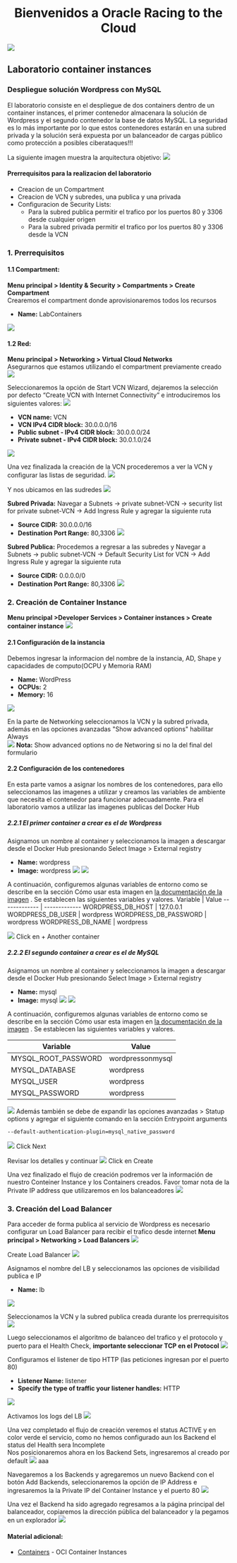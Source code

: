 # <div align="center">Bienvenidos a Oracle Racing to the Cloud </div>
![](https://github.com/jevargascr/ContainerInstances/blob/main/images/red-bull-rb18.jpg)
## Laboratorio container instances 
### Despliegue solución Wordpress con MySQL
El laboratorio consiste en el despliegue de dos containers dentro de un container instances, el primer contenedor almacenara la solución de Wordpress y el segundo contenedor la base de datos MySQL. 
La seguridad es lo más importante por lo que estos contenedores estarán en una subred privada y la solución será expuesta por un balanceador de cargas público como protección a posibles ciberataques!!!

La siguiente imagen muestra la arquitectura objetivo:
![](https://github.com/jevargascr/ContainerInstances/blob/main/images/Arquitectura.png)

#### Prerrequisitos para la realizacion del laboratorio
* Creacion de un Compartment
* Creacion de VCN y subredes, una publica y una privada
* Configuracion de Security Lists:
  + Para la subred publica permitir el trafico por los puertos 80 y 3306 desde cualquier origen
  + Para la subred privada permitir el trafico por los puertos 80 y 3306 desde la VCN
  
### 1. Prerrequisitos
#### 1.1 Compartment:
**Menu principal > Identity & Security > Compartments > Create Compartment**</br>
Crearemos el compartment donde aprovisionaremos todos los recursos
* **Name:** LabContainers

![](https://github.com/jevargascr/ContainerInstances/blob/main/images/Compartment.png)

#### 1.2 Red:
**Menu principal > Networking > Virtual Cloud Networks**</br>
Asegurarnos que estamos utilizando el compartment previamente creado
![](https://github.com/jevargascr/ContainerInstances/blob/main/images/VCN.png)

Seleccionaremos la opción de Start VCN Wizard, dejaremos la selección por defecto “Create VCN with Internet Connectivity” e introduciremos los siguientes valores:
![](https://github.com/jevargascr/ContainerInstances/blob/main/images/VCN1.png)

* **VCN name:** VCN
* **VCN IPv4 CIDR block:** 30.0.0.0/16
* **Public subnet - IPv4 CIDR block:** 30.0.0.0/24
* **Private subnet - IPv4 CIDR block:** 30.0.1.0/24

![](https://github.com/jevargascr/ContainerInstances/blob/main/images/VCN2.png)

Una vez finalizada la creación de la VCN procederemos a ver la VCN y configurar las listas de seguridad.
![](https://github.com/jevargascr/ContainerInstances/blob/main/images/VCN3.png)

Y nos ubicamos en las sudredes
![](https://github.com/jevargascr/ContainerInstances/blob/main/images/VCN5.png)

**Subred Privada:** Navegar a Subnets -> private subnet-VCN -> security list for private subnet-VCN  -> Add Ingress Rule y agregar la siguiente ruta
* **Source CIDR:** 30.0.0.0/16
* **Destination Port Range:** 80,3306
![](https://github.com/jevargascr/ContainerInstances/blob/main/images/PrivateSL.png)

**Subred Publica:** Procedemos a regresar a las subredes y Navegar a Subnets -> public subnet-VCN -> Default Security List for VCN  -> Add Ingress Rule y agregar la siguiente ruta
* **Source CIDR:** 0.0.0.0/0
* **Destination Port Range:** 80,3306
![](https://github.com/jevargascr/ContainerInstances/blob/main/images/PublicSL.png)

### 2. Creación de Container Instance
**Menu principal >Developer Services > Container instances > Create container instance**
![](https://github.com/jevargascr/ContainerInstances/blob/main/images/ContainerInstance.png)

#### 2.1 Configuración de la instancia
Debemos ingresar la informacion del nombre de la instancia, AD, Shape y capacidades de computo(OCPU y Memoria RAM)
* **Name:** WordPress
* **OCPUs:** 2
* **Memory:** 16

![](https://github.com/jevargascr/ContainerInstances/blob/main/images/Container1.png)

En la parte de Networking seleccionamos la VCN y la subred privada, además en las opciones avanzadas "Show advanced options" habilitar Always</br>
![](https://github.com/jevargascr/ContainerInstances/blob/main/images/Container2.png)
**Nota:** Show advanced options no de Networing si no la del final del formulario

#### 2.2 Configuración de los contenedores
En esta parte vamos a asignar los nombres de los contenedores, para ello seleccionamos las imagenes a utilizar y creamos las variables de ambiente que necesita el contenedor para funcionar adecuadamente. Para el laboratorio vamos a utilizar las imagenes publicas del Docker Hub

##### 2.2.1 El primer container a crear es el de Wordpress
Asignamos un nombre al container y seleccionamos la imagen a descargar desde el Docker Hub presionando Select Image > External registry
* **Name:** wordpress
* **Image:** wordpress
![](https://github.com/jevargascr/ContainerInstances/blob/main/images/Container3.png)
![](https://github.com/jevargascr/ContainerInstances/blob/main/images/Container4.png)

A continuación, configuremos algunas variables de entorno como se describe en la sección Cómo usar esta imagen en [la documentación de la imagen](https://hub.docker.com/_/wordpress/ "") . Se establecen las siguientes variables y valores.
Variable  | Value
------------- | -------------
WORDPRESS_DB_HOST  | 127.0.0.1
WORDPRESS_DB_USER  | wordpress
WORDPRESS_DB_PASSWORD  | wordpress
WORDPRESS_DB_NAME  | wordpress

![](https://github.com/jevargascr/ContainerInstances/blob/main/images/Container5.png)
Click en + Another container

##### 2.2.2 El segundo container a crear es el de MySQL
Asignamos un nombre al container y seleccionamos la imagen a descargar desde el Docker Hub presionando Select Image > External registry
* **Name:** mysql
* **Image:** mysql
![](https://github.com/jevargascr/ContainerInstances/blob/main/images/Container6.png)
![](https://github.com/jevargascr/ContainerInstances/blob/main/images/Container7.png)

A continuación, configuremos algunas variables de entorno como se describe en la sección Cómo usar esta imagen en [la documentación de la imagen](https://hub.docker.com/_/mysql/ "") . Se establecen las siguientes variables y valores.

Variable  | Value
------------- | -------------
MYSQL_ROOT_PASSWORD | wordpressonmysql
MYSQL_DATABASE | wordpress
MYSQL_USER  | wordpress
MYSQL_PASSWORD  | wordpress

![](https://github.com/jevargascr/ContainerInstances/blob/main/images/Container8.png)
Además también se debe de expandir las opciones avanzadas > Statup options y agregar el siguiente comando en la sección Entrypoint arguments
```sh
--default-authentication-plugin=mysql_native_password 
```
![](https://github.com/jevargascr/ContainerInstances/blob/main/images/Container9.png)
Click Next

Revisar los detalles y continuar
![](https://github.com/jevargascr/ContainerInstances/blob/main/images/Container10.png)
Click en Create

Una vez finalizado el flujo de creación podremos ver la información de nuestro Conteiner Instance y los Containers creados.
Favor tomar nota de la Private IP address que utilizaremos en los balanceadores
![](https://github.com/jevargascr/ContainerInstances/blob/main/images/Container11.png)

### 3. Creación del Load Balancer

Para acceder de forma publica al servicio de Wordpress es necesario configurar un Load Balancer para recibir el trafico desde internet
**Menu principal > Networking > Load Balancers**
![](https://github.com/jevargascr/ContainerInstances/blob/main/images/create_lb.png)

Create Load Balancer
![](https://github.com/jevargascr/ContainerInstances/blob/main/images/create_lb_1.png)

Asignamos el nombre del LB y seleccionamos las opciones de visibilidad publica e IP
* **Name:** lb

![](https://github.com/jevargascr/ContainerInstances/blob/main/images/create_lb_2.png)

Seleccionamos la VCN y la subred publica creada durante los prerrequisitos
![](https://github.com/jevargascr/ContainerInstances/blob/main/images/create_lb_3.png)

Luego seleccionamos el algoritmo de balanceo del trafico y el protocolo y puerto para el Health Check, **importante seleccionar TCP en el Protocol**
![](https://github.com/jevargascr/ContainerInstances/blob/main/images/create_lb_4.png)

Configuramos el listener de tipo HTTP (las peticiones ingresan por el puerto 80)
* **Listener Name:** listener
* **Specify the type of traffic your listener handles:** HTTP

![](https://github.com/jevargascr/ContainerInstances/blob/main/images/create_lb_5.png)

Activamos los logs del LB
![](https://github.com/jevargascr/ContainerInstances/blob/main/images/create_lb_6.png)

Una vez completado el flujo de creación veremos el status ACTIVE y en color verde el servicio, como no hemos configurado aun los Backend el status del Health sera Incomplete </br> 
Nos posicionaremos ahora en los Backend Sets, ingresaremos al creado por default 
![](https://github.com/jevargascr/ContainerInstances/blob/main/images/create_lb_7.png)
aaa

Navegaremos a los Backends y agregaremos un nuevo Backend con el botón Add Backends, seleccionaremos la opción de IP Address e ingresaremos la la Private IP del Container Instance y el puerto 80
![](https://github.com/jevargascr/ContainerInstances/blob/main/images/create_lb_8.png)

Una vez el Backend ha sido agregado regresamos a la página principal del balanceador, copiaremos la dirección pública del balanceador y la pegamos en un explorador
![](https://github.com/jevargascr/ContainerInstances/blob/main/images/create_lb_9.png)

#### Material adicional:

- [Containers](https://docs.oracle.com/en/learn/manage-oci-container-instances/index.html#task-1-create-and-configure-a-container-instance/) - OCI Container Instances 
